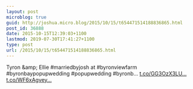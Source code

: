 ```yaml
---
layout: post
microblog: true
guid: http://joshua.micro.blog/2015/10/15/t654471514188836865.html
post_id: 36888
date: 2015-10-15T12:39:03+1100
lastmod: 2019-07-30T17:41:27+1100
type: post
url: /2015/10/15/t654471514188836865.html
---
```

Tyron &amp;amp; Ellie #marriedbyjosh at #byronviewfarm #byronbaypopupwedding #popupwedding #byronb… [t.co/GG3OzX3LU...](http://t.co/GG3OzX3LU8) [t.co/WF6xAgvey...](http://t.co/WF6xAgveyx)
